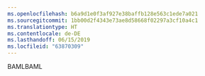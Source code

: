 ```yaml
---
ms.openlocfilehash: b6a9d1e0f3af927e38baffb128e563c1ede7a021
ms.sourcegitcommit: 1bb00d2f4343e73ae8d58668f02297a3cf10a4c1
ms.translationtype: HT
ms.contentlocale: de-DE
ms.lasthandoff: 06/15/2019
ms.locfileid: "63870309"
---
```

<span data-ttu-id="d6fce-101">BAML</span><span class="sxs-lookup"><span data-stu-id="d6fce-101">BAML</span></span>